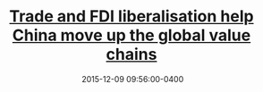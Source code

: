 ---
layout: post
title: <a href='https://cepr.org/voxeu/columns/trade-and-fdi-liberalisation-help-china-move-global-value-chains'>Trade and FDI liberalisation help China move up the global value chains</a>
date:  2015-12-09 09:56:00-0400
description: 
tags: Trade China
# categories: sample-posts
---